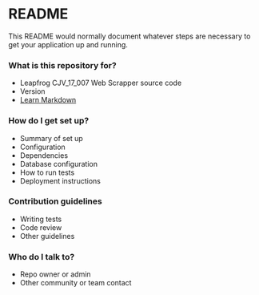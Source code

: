# README #

This README would normally document whatever steps are necessary to get your application up and running.

### What is this repository for? ###

* Leapfrog CJV_17_007 Web Scrapper source code
* Version
* [Learn Markdown](https://bitbucket.org/tutorials/markdowndemo)

### How do I get set up? ###

* Summary of set up
* Configuration
* Dependencies
* Database configuration
* How to run tests
* Deployment instructions

### Contribution guidelines ###

* Writing tests
* Code review
* Other guidelines

### Who do I talk to? ###

* Repo owner or admin
* Other community or team contact